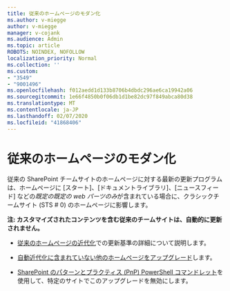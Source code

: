 ```yaml
---
title: 従来のホームページのモダン化
ms.author: v-miegge
author: v-miegge
manager: v-cojank
ms.audience: Admin
ms.topic: article
ROBOTS: NOINDEX, NOFOLLOW
localization_priority: Normal
ms.collection: ''
ms.custom:
- "3549"
- "9001496"
ms.openlocfilehash: f012aedd1d133b8706b4dbdc296ae6ca19942a06
ms.sourcegitcommit: 1e66f4850b0f06db1d1be82dc97f849abca80d38
ms.translationtype: MT
ms.contentlocale: ja-JP
ms.lasthandoff: 02/07/2020
ms.locfileid: "41868406"
---
```

# <a name="modernize-the-classic-home-page"></a>従来のホームページのモダン化

従来の SharePoint チームサイトのホームページに対する最新の更新プログラムは、ホームページに [スタート]、[ドキュメントライブラリ]、[ニュースフィード] などの*既定の既定の web パーツのみ*が含まれている場合に、クラシックチームサイト (STS # 0) のホームページに影響します。

**注: カスタマイズされたコンテンツを含む従来のチームサイトは、自動的に更新されません。**

* [従来のホームページの近代化](https://docs.microsoft.com/sharepoint/disable-auto-modernization-classic-home-pages#why-update-classic-team-site-home-pages-to-modern)での更新基準の詳細について説明します。

* [自動近代化に含まれていない他のホームページをアップグレード](https://docs.microsoft.com/sharepoint/dev/transform/modernize-userinterface-site-pages)します。

* [SharePoint のパターンとプラクティス (PnP) PowerShell コマンドレット](https://docs.microsoft.com/powershell/sharepoint/sharepoint-pnp/sharepoint-pnp-cmdlets)を使用して、特定のサイトでこのアップグレードを無効にします。
